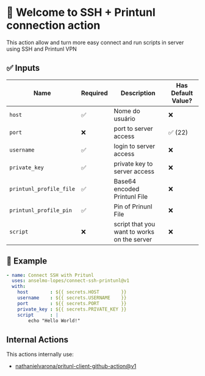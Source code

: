 # 👋 Welcome to SSH + Printunl connection action

This action allow and turn more easy connect and run scripts in server using SSH and Printunl VPN

## ✅ Inputs

| Name                    | Required      | Description                                   | Has Default Value?    |
|----------               |-------------  |--------------------------                     |--------               |
| `host`                  | ✅            | Nome do usuário                               | ❌                    |
| `port`                  | ❌            | port to server access                         | ✅ (22)               |
| `username`              | ✅            | login to server access                        | ❌                    |
| `private_key`           | ✅            | private key to server access                  | ❌                    |
| `printunl_profile_file` | ✅            | Base64 encoded Printunl File                  | ❌                    |
| `printunl_profile_pin`  | ✅            | Pin of Prinunl File                           | ❌                    |
| `script`                | ❌            | script that you want to works on the server   | ❌                    |

## 🚀 Example

```yaml
- name: Connect SSH with Pritunl
  uses: anselmo-lopes/connect-ssh-printunl@v1
  with:
    host        : ${{ secrets.HOST        }}
    username    : ${{ secrets.USERNAME    }}
    port        : ${{ secrets.PORT        }}
    private_key : ${{ secrets.PRIVATE_KEY }}
    script      : |
        echo "Hello World!"

```


## Internal Actions

This actions internally use:

 - [nathanielvarona/pritunl-client-github-action@v1](https://github.com/nathanielvarona/pritunl-client-github-action)
